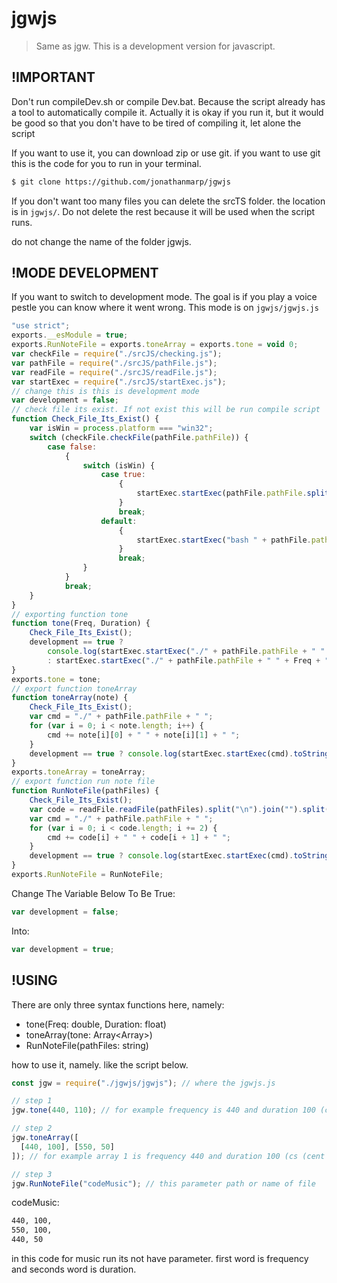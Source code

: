 # jgwjs

> Same as jgw. This is a development version for javascript.

## !IMPORTANT
Don't run compileDev.sh or compile Dev.bat. Because the script already has a tool to automatically compile it.
Actually it is okay if you run it, but it would be good so that you don't have to be tired of compiling it, let alone the script

If you want to use it, you can download zip or use git.
if you want to use git this is the code for you to run in your terminal.
```bash
$ git clone https://github.com/jonathanmarp/jgwjs
```

If you don't want too many files you can delete the srcTS folder. the location is in `jgwjs/`.
Do not delete the rest because it will be used when the script runs.

do not change the name of the folder jgwjs.

## !MODE DEVELOPMENT

If you want to switch to development mode. The goal is if you play a voice pestle you can know where it went wrong.
This mode is on `jgwjs/jgwjs.js`

```javascript
"use strict";
exports.__esModule = true;
exports.RunNoteFile = exports.toneArray = exports.tone = void 0;
var checkFile = require("./srcJS/checking.js");
var pathFile = require("./srcJS/pathFile.js");
var readFile = require("./srcJS/readFile.js");
var startExec = require("./srcJS/startExec.js");
// change this is this is development mode
var development = false;
// check file its exist. If not exist this will be run compile script
function Check_File_Its_Exist() {
    var isWin = process.platform === "win32";
    switch (checkFile.checkFile(pathFile.pathFile)) {
        case false:
            {
                switch (isWin) {
                    case true:
                        {
                            startExec.startExec(pathFile.pathFile.split("/")[0] + "/" + "compileDev.bat");
                        }
                        break;
                    default:
                        {
                            startExec.startExec("bash " + pathFile.pathFile.split("/")[0] + "/" + "compileDev.sh");
                        }
                        break;
                }
            }
            break;
    }
}
// exporting function tone
function tone(Freq, Duration) {
    Check_File_Its_Exist();
    development == true ? 
        console.log(startExec.startExec("./" + pathFile.pathFile + " " + Freq + " " + Duration).toString())
        : startExec.startExec("./" + pathFile.pathFile + " " + Freq + " " + Duration);
}
exports.tone = tone;
// export function toneArray
function toneArray(note) {
    Check_File_Its_Exist();
    var cmd = "./" + pathFile.pathFile + " ";
    for (var i = 0; i < note.length; i++) {
        cmd += note[i][0] + " " + note[i][1] + " ";
    }
    development == true ? console.log(startExec.startExec(cmd).toString()) : startExec.startExec(cmd);
}
exports.toneArray = toneArray;
// export function run note file
function RunNoteFile(pathFiles) {
    Check_File_Its_Exist();
    var code = readFile.readFile(pathFiles).split("\n").join("").split(" ").join("").split(",");
    var cmd = "./" + pathFile.pathFile + " ";
    for (var i = 0; i < code.length; i += 2) {
        cmd += code[i] + " " + code[i + 1] + " ";
    }
    development == true ? console.log(startExec.startExec(cmd).toString()) : startExec.startExec(cmd);
}
exports.RunNoteFile = RunNoteFile;
```
Change The Variable Below To Be True:
```javascript
var development = false;
```

Into:
```javascript
var development = true;
```

## !USING

There are only three syntax functions here, namely:
- tone(Freq: double, Duration: float)
- toneArray(tone: Array<Array<number>>)
- RunNoteFile(pathFiles: string)

how to use it, namely. like the script below.
```javascript
const jgw = require("./jgwjs/jgwjs"); // where the jgwjs.js

// step 1
jgw.tone(440, 110); // for example frequency is 440 and duration 100 (cs (cent seconds)).

// step 2
jgw.toneArray([
  [440, 100], [550, 50]
]); // for example array 1 is frequency 440 and duration 100 (cs (cent seconds)). and array 2 is frequency 550 and duration 50 (cs (cent seconds))

// step 3
jgw.RunNoteFile("codeMusic"); // this parameter path or name of file
```

codeMusic:
```bash
440, 100,
550, 100,
440, 50
```

in this code for music run its not have parameter. first word is frequency and seconds word is duration.
